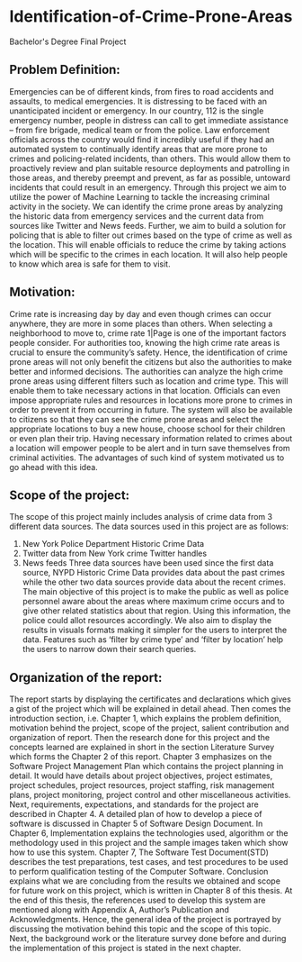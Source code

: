 # Identification-of-Crime-Prone-Areas
Bachelor's Degree Final Project

## Problem Definition:
Emergencies can be of different kinds, from fires to road accidents and assaults, to medical emergencies. It is distressing to be faced with an unanticipated incident or emergency. In our country, 112 is the single emergency number, people in distress can call to get immediate assistance – from fire brigade, medical team or from the police. Law enforcement officials across the country would find it incredibly useful if they had an automated system to continually identify areas that are more prone to crimes and policing-related incidents, than others. This would allow them to proactively review and plan suitable resource deployments and patrolling in those areas, and thereby preempt and prevent, as far as possible, untoward incidents that could result in an emergency.
Through this project we aim to utilize the power of Machine Learning to tackle the increasing criminal activity in the society. We can identify the crime prone areas by analyzing the historic data from emergency services and the current data from sources like Twitter and News feeds. Further, we aim to build a solution for policing that is able to filter out crimes based on the type of crime as well as the location. This will enable officials to reduce the crime by taking actions which will be specific to the crimes in each location. It will also help people to know which area is safe for them to visit.

## Motivation:
Crime rate is increasing day by day and even though crimes can occur anywhere, they are more in some places than others. When selecting a neighborhood to move to, crime rate
 1|Page
is one of the important factors people consider. For authorities too, knowing the high crime rate areas is crucial to ensure the community’s safety. Hence, the identification of crime prone areas will not only benefit the citizens but also the authorities to make better and informed decisions. The authorities can analyze the high crime prone areas using different filters such as location and crime type. This will enable them to take necessary actions in that location. Officials can even impose appropriate rules and resources in locations more prone to crimes in order to prevent it from occurring in future.
The system will also be available to citizens so that they can see the crime prone areas and select the appropriate locations to buy a new house, choose school for their children or even plan their trip. Having necessary information related to crimes about a location will empower people to be alert and in turn save themselves from criminal activities. The advantages of such kind of system motivated us to go ahead with this idea.

## Scope of the project:
The scope of this project mainly includes analysis of crime data from 3 different data sources. The data sources used in this project are as follows:
1. New York Police Department Historic Crime Data
2. Twitter data from New York crime Twitter handles
3. News feeds
Three data sources have been used since the first data source, NYPD Historic Crime Data provides data about the past crimes while the other two data sources provide data about the recent crimes. The main objective of this project is to make the public as well as police personnel aware about the areas where maximum crime occurs and to give other related statistics about that region. Using this information, the police could allot resources accordingly. We also aim to display the results in visuals formats making it simpler for the users to interpret the data. Features such as ‘filter by crime type’ and ‘filter by location’ help the users to narrow down their search queries.

## Organization of the report:
The report starts by displaying the certificates and declarations which gives a gist of the project which will be explained in detail ahead. Then comes the introduction section, i.e. Chapter 1, which explains the problem definition, motivation behind the project, scope of the project, salient contribution and organization of report. Then the research done for this project and the concepts learned are explained in short in the section Literature Survey which forms the Chapter 2 of this report. Chapter 3 emphasizes on the Software Project Management Plan which contains the project planning in detail. It would have details about project objectives, project estimates, project schedules, project resources, project staffing, risk management plans, project monitoring, project control and other miscellaneous activities. Next, requirements, expectations, and standards for the project are described in Chapter 4. A detailed plan of how to develop a piece of software is discussed in Chapter 5 of Software Design Document. In Chapter 6, Implementation explains the technologies used, algorithm or the methodology used in this project and the sample images taken which show how to use this system. Chapter 7, The Software Test Document(STD) describes the test preparations, test cases, and test procedures to be used to perform qualification testing of the Computer Software. Conclusion explains what we are concluding from the results we obtained and scope for future work on this project, which is written in Chapter 8 of this thesis. At the end of this thesis, the references used to develop this system are mentioned along with Appendix A, Author’s Publication and Acknowledgments.
Hence, the general idea of the project is portrayed by discussing the motivation behind this topic and the scope of this topic. Next, the background work or the literature survey done before and during the implementation of this project is stated in the next chapter.

